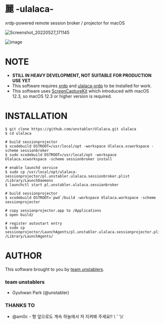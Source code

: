 # 麗 -ulalaca-

xrdp-powered remote session broker / projector for macOS

![Screenshot_20220527_171145](https://user-images.githubusercontent.com/964412/170659838-3843d5e9-3372-47f8-940b-4ce183ca5ec9.png)

![image](https://user-images.githubusercontent.com/964412/194804281-0feb38fc-e64e-4327-92cf-d53e43215f5b.png)


# NOTE

- **STILL IN HEAVY DEVELOPMENT, NOT SUITABLE FOR PRODUCTION USE YET**
- This software requires [xrdp](https://github.com/neutrinolabs/xrdp) and [ulalaca-xrdp](https://github.com/neutrinolabs/ulalaca-xrdp) to be installed for work.
- This software uses [ScreenCaptureKit](https://developer.apple.com/documentation/screencapturekit) which introduced with macOS 12.3, so macOS 12.3 or higher version is required.


# INSTALLATION

```
$ git clone https://github.com/unstabler/Ulalaca.git ulalaca
$ cd ulalaca

# build sessionprojector
$ xcodebuild DSTROOT=/usr/local/opt -workspace Ulalaca.xcworkspace -scheme sessionbroker
$ sudo xcodebuild DSTROOT=/usr/local/opt -workspace Ulalaca.xcworkspace -scheme sessionbroker install

# enable launchd service
$ sudo cp /usr/local/opt/ulalaca-sessionprojector/pl.unstabler.ulalaca.sessionbroker.plist /Library/LaunchDaemons
$ launchctl start pl.unstabler.ulalaca.sessionbroker

# build sessionprojector
$ xcodebuild DSTROOT=`pwd`/build -workspace Ulalaca.workspace -scheme sessionprojector

# copy sessionprojector.app to /Applications
$ open build/ 

# register autostart entry
$ sudo cp sessionprojector/LaunchAgents/pl.unstabler.ulalaca.sessionprojector.plist /Library/LaunchAgents/

```

# AUTHOR

This software brought to you by [team unstablers](https://unstabler.pl).

### team unstablers

- Gyuhwan Park (@unstabler)


### THANKS TO

- @am0c - 형 앞으로도 계속 하늘에서 저 지켜봐 주세요!! \ ' ')/
